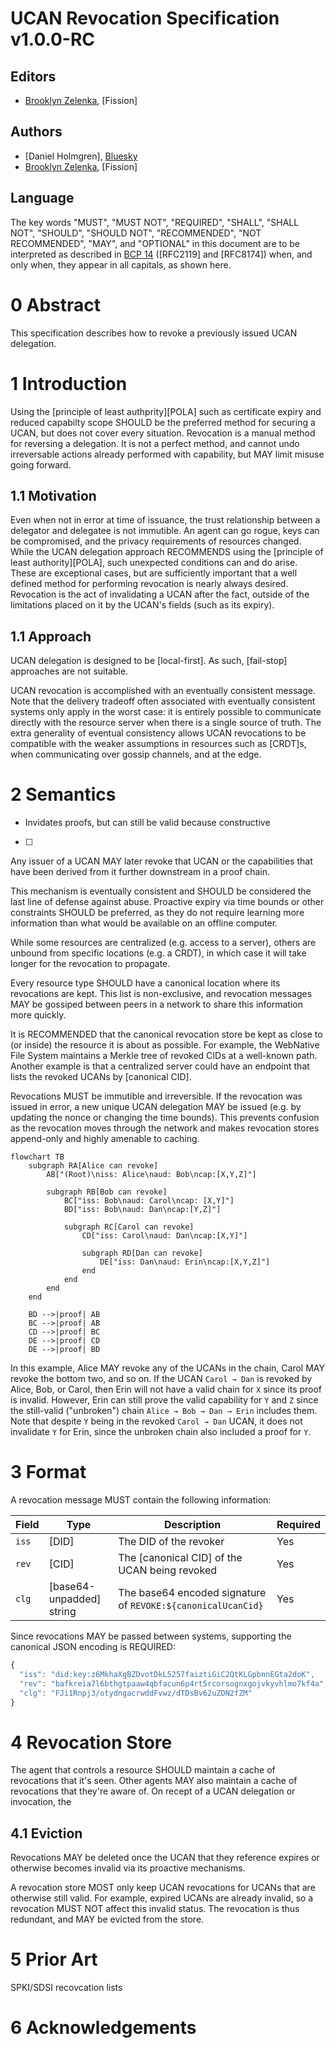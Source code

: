 # UCAN Revocation Specification v1.0.0-RC

## Editors

* [Brooklyn Zelenka], [Fission]

## Authors

* [Daniel Holmgren], [Bluesky]
* [Brooklyn Zelenka], [Fission]

## Language

The key words "MUST", "MUST NOT", "REQUIRED", "SHALL", "SHALL NOT", "SHOULD", "SHOULD NOT", "RECOMMENDED", "NOT RECOMMENDED", "MAY", and "OPTIONAL" in this document are to be interpreted as described in [BCP 14] ([RFC2119] and [RFC8174]) when, and only when, they appear in all capitals, as shown here.

# 0 Abstract

This specification describes how to revoke a previously issued UCAN delegation.

# 1 Introduction

Using the [principle of least authprity][POLA] such as certificate expiry and reduced capabilty scope SHOULD be the preferred method for securing a UCAN, but does not cover every situation. Revocation is a manual method for reversing a delegation. It is not a perfect method, and cannot undo irreversable actions already performed with capability, but MAY limit misuse going forward.

## 1.1 Motivation

Even when not in error at time of issuance, the trust relationship between a delegator and delegatee is not immutible. An agent can go rogue, keys can be compromised, and the privacy requirements of resources changed. While the UCAN delegation approach RECOMMENDS using the [principle of least authority][POLA], such unexpected conditions can and do arise. These are exceptional cases, but are sufficiently important that a well defined method for performing revocation is nearly always desired. Revocation is the act of invalidating a UCAN after the fact, outside of the limitations placed on it by the UCAN's fields (such as its expiry). 

## 1.1 Approach

UCAN delegation is designed to be [local-first]. As such, [fail-stop] approaches are not suitable.

UCAN revocation is accomplished with an eventually consistent message. Note that the delivery tradeoff often associated with eventually consistent systems only apply in the worst case: it is entirely possible to communicate directly with the resource server when there is a single source of truth. The extra generality of eventual consistency allows UCAN revocations to be compatible with the weaker assumptions in resources such as [CRDT]s, when communicating over gossip channels, and at the edge.

# 2 Semantics

- Invidates proofs, but can still be valid because constructive
- [ ] 
Any issuer of a UCAN MAY later revoke that UCAN or the capabilities that have been derived from it further downstream in a proof chain.

This mechanism is eventually consistent and SHOULD be considered the last line of defense against abuse. Proactive expiry via time bounds or other constraints SHOULD be preferred, as they do not require learning more information than what would be available on an offline computer.

While some resources are centralized (e.g. access to a server), others are unbound from specific locations (e.g. a CRDT), in which case it will take longer for the revocation to propagate.

Every resource type SHOULD have a canonical location where its revocations are kept. This list is non-exclusive, and revocation messages MAY be gossiped between peers in a network to share this information more quickly.

It is RECOMMENDED that the canonical revocation store be kept as close to (or inside) the resource it is about as possible. For example, the WebNative File System maintains a Merkle tree of revoked CIDs at a well-known path. Another example is that a centralized server could have an endpoint that lists the revoked UCANs by [canonical CID].

Revocations MUST be immutible and irreversible. If the revocation was issued in error, a new unique UCAN delegation MAY be issued (e.g. by updating the nonce or changing the time bounds). This prevents confusion as the revocation moves through the network and makes revocation stores append-only and highly amenable to caching.

``` mermaid
flowchart TB
    subgraph RA[Alice can revoke]
        AB["(Root)\niss: Alice\naud: Bob\ncap:[X,Y,Z]"]

        subgraph RB[Bob can revoke]
            BC["iss: Bob\naud: Carol\ncap: [X,Y]"]
            BD["iss: Bob\naud: Dan\ncap:[Y,Z]"]

            subgraph RC[Carol can revoke]
                CD["iss: Carol\naud: Dan\ncap:[X,Y]"]

                subgraph RD[Dan can revoke]
                    DE["iss: Dan\naud: Erin\ncap:[X,Y,Z]"]
                end
            end
        end
    end

    BD -->|proof| AB
    BC -->|proof| AB
    CD -->|proof| BC
    DE -->|proof| CD
    DE -->|proof| BD
```

In this example, Alice MAY revoke any of the UCANs in the chain, Carol MAY revoke the bottom two, and so on. If the UCAN `Carol → Dan` is revoked by Alice, Bob, or Carol, then Erin will not have a valid chain for `X` since its proof is invalid. However, Erin can still prove the valid capability for `Y` and `Z` since the still-valid ("unbroken") chain `Alice → Bob → Dan → Erin` includes them. Note that despite `Y` being in the revoked `Carol → Dan` UCAN, it does not invalidate `Y` for Erin, since the unbroken chain also included a proof for `Y`. 

# 3 Format

A revocation message MUST contain the following information:

| Field | Type                     | Description                                                  | Required |
|-------|--------------------------|--------------------------------------------------------------|----------|
| `iss` | [DID]                    | The DID of the revoker                                       | Yes      |
| `rev` | [CID]                    | The [canonical CID] of the UCAN being revoked                | Yes      |
| `clg` | [base64-unpadded] string | The base64 encoded signature of `REVOKE:${canonicalUcanCid}` | Yes      |

Since revocations MAY be passed between systems, supporting the canonical JSON encoding is REQUIRED:

``` js
{
  "iss": "did:key:z6MkhaXgBZDvotDkL5257faiztiGiC2QtKLGpbnnEGta2doK",
  "rev": "bafkreia7l6bthgtpaaw4qbfacun6p4rt5rcorsognxgojvkyvhlmo7kf4a",
  "clg": "FJi1Rnpj3/otydngacrwddFvwz/dTDsBv62uZDN2fZM"
}
```

# 4 Revocation Store

The agent that controls a resource SHOULD maintain a cache of revocations that it's seen. Other agents MAY also maintain a cache of revocations that they're aware of. On recept of a UCAN delegation or invocation, the 

## 4.1 Eviction

Revocations MAY be deleted once the UCAN that they reference expires or otherwise becomes invalid via its proactive mechanisms.

A revocation store MOST only keep UCAN revocations for UCANs that are otherwise still valid. For example, expired UCANs are already invalid, so a revocation MUST NOT affect this invalid status. The revocation is thus redundant, and MAY be evicted from the store.

# 5 Prior Art

SPKI/SDSI recovcation lists

# 6 Acknowledgements








<!-- External Links -->

[BCP 14]: https://www.rfc-editor.org/info/bcp14
[Bluesky]: https://blueskyweb.xyz/
[Brooklyn Zelenka]: https://github.com/expede 
[CIDv1]: https://docs.ipfs.io/concepts/content-addressing/#identifier-formats

<!-- Internal Links -->
